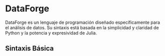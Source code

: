 # DataForge

DataForge es un lenguaje de programación diseñado específicamente para el análisis de datos. Su sintaxis está basada en la simplicidad y claridad de Python y la potencia y expresividad de Julia.

## Sintaxis Básica